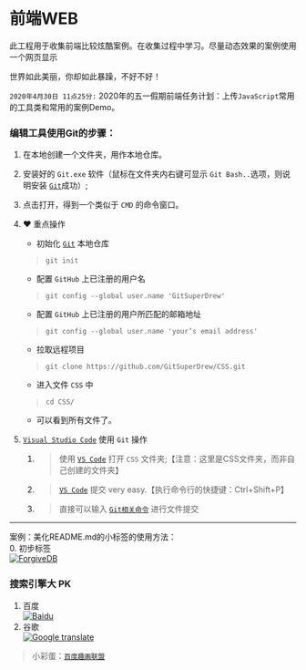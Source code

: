 # 前端WEB

此工程用于收集前端比较炫酷案例。在收集过程中学习。尽量动态效果的案例使用一个网页显示

世界如此美丽，你却如此暴躁，不好不好！

`2020年4月30日 11点25分:`
    2020年的五一假期前端任务计划：上传`JavaScript`常用的工具类和常用的案例Demo。


### 编辑工具使用Git的步骤：
1. 在本地创建一个文件夹，用作本地仓库。
2. 安装好的 `Git.exe` 软件（鼠标在文件夹内右键可显示 `Git Bash..`选项，则说明安装 [`Git`](https://git-scm.com/)成功）;
3. 点击打开，得到一个类似于 `CMD` 的命令窗口。
4. ♥ 重点操作
    - 初始化 [`Git`](https://git-scm.com/) 本地仓库
    > `git init`
    - 配置 `GitHub` 上已注册的用户名
    > `git config --global user.name 'GitSuperDrew'`
    - 配置 `GitHub` 上已注册的用户所匹配的邮箱地址
    > `git config --global user.name 'your’s email address'`
    - 拉取远程项目
    > `git clone https://github.com/GitSuperDrew/CSS.git`
    - 进入文件 `CSS` 中
    > `cd CSS/`
    - 可以看到所有文件了。

5. [`Visual Studio Code`](https://code.visualstudio.com/) 使用 `Git` 操作
    1. > 使用 [`VS Code`](https://code.visualstudio.com/) 打开 `CSS` 文件夹;【注意：这里是CSS文件夹，而非自己创建的文件夹】
    2. > [`VS Code`](https://code.visualstudio.com/) 提交 very easy.【执行命令行的快捷键：Ctrl+Shift+P】
    3. > 直接可以输入 [`Git相关命令`](https://www.git-scm.com/book/zh/v2) 进行文件提交


<hr/>

案例：美化README.md的小标签的使用方法：<br/>
0. 初步标签 <br/>
[![ForgiveDB](https://img.shields.io/badge/ForgiveDB-HuiZ-brightgreen.svg)](https://github.com/hui-z/ForgiveDB)

### 搜索引擎大 PK
1. 百度 <br/>
[![Baidu](https://www.baidu.com/img/baidu_resultlogo@2.png)](https://www.baidu.com/)
2. 谷歌 <br/>
[![Google translate](https://www.gstatic.com/images/branding/googlelogo/svg/googlelogo_clr_74x24px.svg)](https://translate.google.cn/?hl=zh-CN&tab=TT)


> 小彩蛋：[`百度趣画联盟`](https://logo.baidu.com) 